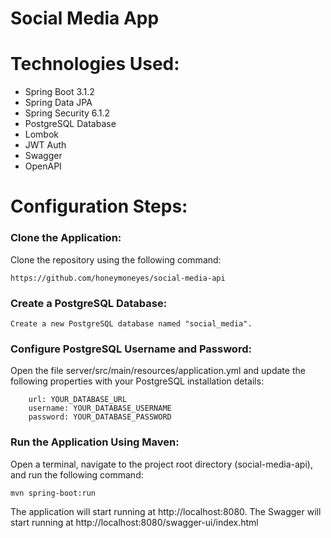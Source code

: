 # Social Media App

# Technologies Used:
+ Spring Boot 3.1.2
+ Spring Data JPA
+ Spring Security 6.1.2
+ PostgreSQL Database
+ Lombok
+ JWT Auth
+ Swagger
+ OpenAPI

# Configuration Steps:

### Clone the Application:

Clone the repository using the following command:

```
https://github.com/honeymoneyes/social-media-api
```

### Create a PostgreSQL Database:
```
Create a new PostgreSQL database named "social_media".
```

### Configure PostgreSQL Username and Password:
Open the file server/src/main/resources/application.yml and update the following properties with your PostgreSQL installation details:

```
    url: YOUR_DATABASE_URL
    username: YOUR_DATABASE_USERNAME
    password: YOUR_DATABASE_PASSWORD
```

### Run the Application Using Maven:
Open a terminal, navigate to the project root directory (social-media-api), and run the following command:

```
mvn spring-boot:run
```

The application will start running at http://localhost:8080.
The Swagger will start running at http://localhost:8080/swagger-ui/index.html
